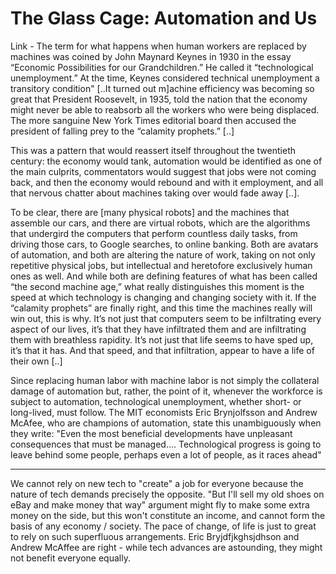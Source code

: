 # The Glass Cage: Automation and Us

Link - The term for what happens when human workers are replaced by 
machines was coined by John Maynard Keynes in 1930 in the essay 
“Economic Possibilities for our Grandchildren.” He called it 
“technological unemployment.” At the time, Keynes considered technical 
unemployment a transitory condition" [..It turned out m]achine efficiency was becoming so great that President 
Roosevelt, in 1935, told the nation that the economy might never be able
 to reabsorb all the workers who were being displaced. The more sanguine
 New York Times editorial board then accused the president of falling prey to the “calamity prophets.” [..]

This was a pattern that would reassert itself throughout the twentieth 
century: the economy would tank, automation would be identified as one 
of the main culprits, commentators would suggest that jobs were not 
coming back, and then the economy would rebound and with it employment, 
and all that nervous chatter about machines taking over would fade away [..].

To be clear, there are [many physical robots] and the machines that assemble our cars, and there are virtual robots, which are the algorithms that undergird the computers that perform countless daily tasks, from driving those cars, to Google searches, to online banking. Both are avatars of automation, and both are altering the nature of work, taking on not only repetitive physical jobs, but intellectual and heretofore exclusively human ones as well. And while both are defining features of what has been called “the second machine age,” what really distinguishes this moment is the speed at which technology is changing and changing society with it. If the “calamity prophets” are finally right, and this time the machines really will win out, this is why. It’s not just that computers seem to be infiltrating every aspect of our lives, it’s that they have infiltrated them and are infiltrating them with breathless rapidity. It’s not just that life seems to have sped up, it’s that it has. And that speed, and that infiltration, appear to have a life of their own [..]

Since replacing human labor with machine labor is not simply the collateral damage of automation but, rather, the point of it, whenever the workforce is subject to automation, technological unemployment, whether short- or long-lived, must follow. The MIT economists Eric Brynjolfsson and Andrew McAfee, who are champions of automation, state this unambiguously when they write: "Even the most beneficial developments have unpleasant consequences that must be managed…. Technological progress is going to leave behind some people, perhaps even a lot of people, as it races ahead"

---

We cannot rely on new tech to "create" a job for everyone because the nature of tech demands precisely the opposite. "But I'll sell my old shoes on eBay and make money that way" argument might fly to make some extra money on the side, but this won't constitute an income, and cannot form the basis of  any economy / society. The pace of change, of life is just to great to rely on such superfluous arrangements. Eric Bryjdfjkghsjdhson and Andrew McAffee are right - while tech advances are astounding, they might not benefit everyone equally. 











